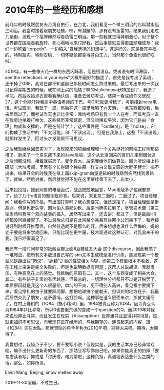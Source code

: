 # 201Q年的一些经历和感想

前几年的时候跟朋友去台湾自由行，在台北，我们看见一个做三明治的店叫潜水艇三明治。我当时接着跟朋友吐槽，嘿，有潜艇的，那有没有鱼雷的。结果我们走过几条街，发现一个招牌赫然写着鱼雷三明治。那一刻我就觉得特别激动，似乎整个世界都在围绕着我旋转，死心塌地地来讨好我。然后事情就变得更加顺理成章：我们一边吃着“torpedo”，一边陷入“自我选择的幻想中”。这是好的，这是极其幸福的，特别踏实，特别安稳，一切怀疑论都变得苍白无力，当然那个鱼雷也很好吃啦。

2019年，有一些像火花一样的东西闪烁着，但是很温存，或者说有时间滞留，“i see the reflections in your eyes”大概所最好的描述了。首先是我考出了英语，还干掉了GRE，我现在都不知道自己那段时间怎么熬过来的。最后考出来的一次我只记得星期五的时候，我在网上买的瓶橘子味的stolichnaya伏特加到了，我造了半瓶，然后收拾点衣服看看确认信，准备去潍坊考试，结果一看成绩作文居然27，这个分能吓掉我高中英语老师的下巴。考GRE就更滑稽了，考前接到neea电话，考试取消，我延了一周，然后在这一周里我喝了六天酒，一点东西都没看，后来居然过了，而考试当天也非比寻常：潍坊考场只有我一个人在考，而监考员一直在我旁边坐着打哈欠。这些经历非常荒诞，但又很稀松平常，因为它们是由「合理」构成和支撑的，但是在统计学上，这些事件是「outliers」，是「noise」，它们构成了生活中的「不太可能」和「不该出现」。但是在我身上，这些「不该出现」就那样发生了，回过头才发现很不可思议。

之后我就继续回去实习了，发现原来的项目经理和一个关系挺好的前端工程师都跳槽了，新来了一个京东裁下来的Java后端，这个从北京回来的哥们儿来到烟台这之后想都没想，接着就买房了。变化真大。后来我给他们做算法，因为听说楼上科研部（大垃圾部，里面有个长得跟个独头蒜一样又白又扁又圆的大胖子博士）搞不出来，结果开会的时候我在纸上画skip-gram向量逻辑的时候居然突然找到思路了，就做，然后对接，然后就觉得不能在这里继续呆下去了，庙太小。

后来投投投，接到网易的电话面试，战战兢兢地回答，Mac地址多少位我都忘了，给了几个c语言的题倒是秒答。后来说，来北京二面吧，二面过了，项目经理问：我看你写的托福，有出国打算吗？我心想要完，但还是招了。项目经理倒是挺高兴，但是也挺失望，因为怕人事那边砍。后来也确实拉到了，尽管技术面（第三轮当场叫我写个双向链表的插入，居然写出来了，还去讲）都过了，但是最后HR问都没问直接否了。不过最后总归是在北京某个某某互联网小公司呆下了，和老板说好到时候开推荐信，自然待遇就不是那么的好。后来想想也没什么后悔的，妈的老子要是将来学成回来，只能比现在更牛逼，技术面通过这种认可，对乳臭未干的我，我已经很满足了。

我还有一段时间非常的抵触豆瓣上面#豆瓣征友大会 这个discourse，因此我搞了一堆爬虫，把所有文本放进自己写的lstm文本生成模型进行训练，遂发现第一个模型总是蹦出些“肉汉”，“舔精”之类的性交相关内容，而第二个模型根本不收敛，这在工程上来讲是完全失败的，但是也说明数据有问题：这帮人总说胡话。我就很乐，有种高高在上的感觉。我抵触的原因有二，其一，这个东西变成了相亲大会，其二，有些帖子非常的有优越感。但最总的，一切理性分析都只不过是开脱罢了，本质原因就是我这个人很恶俗，单纯的不爽，见不得别人高兴，看见福字要揭下来，看见挣扎的虫子就要踩两脚，想把地球搞个底朝天。但讽刺的地方在于，我最后居然交到了朋友，这矛盾吗，这打脸吗。这种事在道义层面来讲，那就太庸俗了。在村上春树的《1Q84（施小炜译》里，1984被青豆称为1Q84，因为青豆认为1984年非比寻常，所以0也要很荒诞的变成一个question的Q，而2019年对我来说也非比寻常，而且发生在现实（Assumption）世界里并且显得非常诗意，这就更加的不可思议，而我现在正在经历的，与我期望的，连贯起来的内容，跟《1Q84》实在太贴。那就冒昧的将今年称为201Q年吧，期待未来吗。期待，太期待了。

我曾想过，我怪点子不少，要不要写小说？但现实是，我的生活本身已经非常戏剧，编不出什么更新奇的东西了，那姑且写写你自己吧，如果你能真正的扔掉「要考虑读者写」抑或是「讨厌啦，难为情啦」这种负担，真诚地表达些什么之类的话，那么，如你所见。

Elvin Wang, Beijing, snow melted away


2019-11-30凌晨，不过生日。
